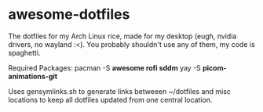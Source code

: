 # awesome-dotfiles
The dotfiles for my Arch Linux rice, made for my desktop (eugh, nvidia drivers, no wayland :<). You probably shouldn't use any of them, my code is spaghetti.

Required Packages:
  pacman -S **awesome rofi sddm**
  yay -S **picom-animations-git**

Uses gensymlinks.sh to generate links betweeen ~/dotfiles and misc locations to keep all dotfiles updated from one central location.
